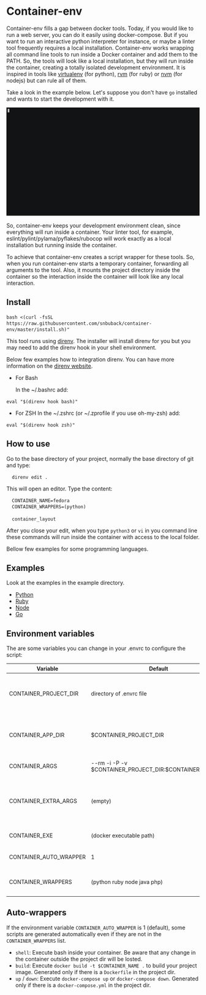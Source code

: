 # Container-env

Container-env fills a gap between docker tools. Today, if you would like to run a web server, you can do it easily using docker-compose. But if you want to run an interactive python interpreter for instance, or maybe a linter tool frequently requires a local installation. Container-env works wrapping all command line tools to run inside a Docker container and add them to the PATH. So, the tools will look like a local installation, but they will run inside the container, creating a totally isolated development environment. It is inspired in tools like [virtualenv](https://virtualenv.pypa.io/en/latest/) (for python), [rvm](https://rvm.io) (for ruby) or [nvm](https://github.com/creationix/nvm) (for nodejs) but can rule all of them.

Take a look in the example below. Let's suppose you don't have `go` installed and wants to start the development with it.

![Image of Yaktocat](demo.gif)

So, container-env keeps your development environment clean, since everything will run inside a container. Your linter tool, for example, eslint/pylint/pylama/pyflakes/rubocop will work exactly as a local installation but running inside the container.

To achieve that container-env creates a script wrapper for these tools. So, when you run container-env starts a temporary container, forwarding all arguments to the tool. Also, it mounts the project directory inside the container so the interaction inside the container will look like any local interaction.

## Install

```shell
bash <(curl -fsSL https://raw.githubusercontent.com/snbuback/container-env/master/install.sh)"
```

   This tool runs using [direnv](https://direnv.net). The installer will install direnv for you but you may need to add the direnv hook in your shell environment.

   Below few examples how to integration direnv. You can have more information on the [direnv website](https://direnv.net).

* For Bash
  
  In the ~/.bashrc add:
```shell
eval "$(direnv hook bash)"
```

* For ZSH
  In the ~/.zshrc (or ~/.zprofile if you use oh-my-zsh) add:
```shell
eval "$(direnv hook zsh)"
```

## How to use

Go to the base directory of your project, normally the base directory of git and type:

      direnv edit .

This will open an editor. Type the content:

      CONTAINER_NAME=fedora
      CONTAINER_WRAPPERS=(python)

      container_layout

After you close your edit, when you type `python3` or `vi` in you command line these commands will run inside the container
with access to the local folder.

Bellow few examples for some programming languages.

## Examples

   Look at the examples in the example directory.

* [Python](./examples/python-pip)
* [Ruby](./examples/ruby)
* [Node](./examples/node-npm)
* [Go](./examples/golang)

## Environment variables

The are some variables you can change in your .envrc to configure the script:

| Variable               | Default                                                    | Definition                                                             |
| ---------------------- | ---------------------------------------------------------- | ---------------------------------------------------------------------- |
| CONTAINER_PROJECT_DIR  | directory of .envrc file                                   | Project base path. This directory is mounted as volume for each script |
| CONTAINER_APP_DIR      | $CONTAINER_PROJECT_DIR                                     | Working directory for you application inside the container             |
| CONTAINER_ARGS         | --rm -i -P -v \$CONTAINER_PROJECT_DIR:\$CONTAINER_APP_DIR} | Basic docker command arguments                                         |
| CONTAINER_EXTRA_ARGS   | (empty)                                                    | Any extra docker command arguments. Add your customizations here.      |
| CONTAINER_EXE          | (docker executable path)                                   | Docker executable path                                                 |
| CONTAINER_AUTO_WRAPPER | 1                                                          | Generate the auto-wrappers                                             |
| CONTAINER_WRAPPERS     | (python ruby node java php)                                | Executable name to generates path to                                   |

## Auto-wrappers

If the environment variable `CONTAINER_AUTO_WRAPPER` is 1 (default), some scripts are generated automatically even if
they are not in the `CONTAINER_WRAPPERS` list.

* `shell`: Execute bash inside your container. Be aware that any change in the container outside the project dir will be losted.
* `build`: Execute `docker build -t $CONTAINER_NAME .` to build your project image. Generated only if there is a `Dockerfile` in the project dir.
* `up` / `down`: Execute `docker-compose up` or `docker-compose down`. Generated only if there is a `docker-compose.yml` in the project dir.
